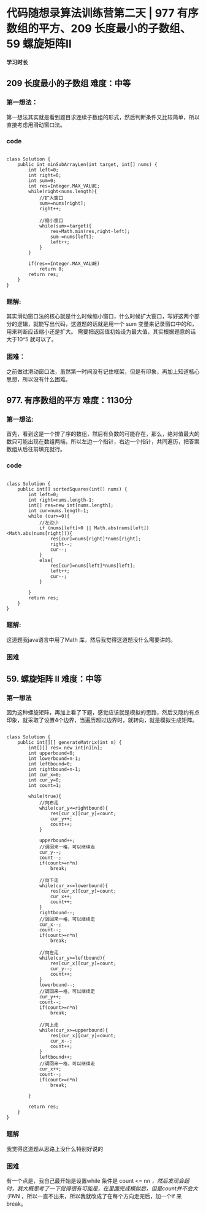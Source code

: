 # 代码随想录算法训练营第二天 | 977 有序数组的平方、209 长度最小的子数组、59 螺旋矩阵II
 
 **学习时长**
 
## 209 长度最小的子数组 难度：中等

### 第一想法：

第一想法其实就是看到题目求连续子数组的形式，然后判断条件又比较简单，所以直接考虑用滑动窗口法。

### code
~~~

class Solution {
    public int minSubArrayLen(int target, int[] nums) {
        int left=0;
        int right=0;
        int sum=0;
        int res=Integer.MAX_VALUE;
        while(right<nums.length){
            //扩大窗口
            sum+=nums[right];
            right++;

            //缩小窗口
            while(sum>=target){
                res=Math.min(res,right-left);
                sum-=nums[left];
                left++;
            }
        }

        if(res==Integer.MAX_VALUE)
            return 0;
        return res;
    }
}

~~~


### 题解:
其实滑动窗口法的核心就是什么时候缩小窗口，什么时候扩大窗口，写好这两个部分的逻辑，就能写出代码，这道题的话就是用一个 sum 变量来记录窗口中的和，用来判断应该缩小还是扩大。
需要把返回值初始设为最大值，其实根据题意的话大于10^5 就可以了。


### 困难：
之前做过滑动窗口法，虽然第一时间没有记住框架，但是有印象，再加上知道核心思想，所以没有什么困难。


## 977. 有序数组的平方 难度：1130分


### 第一想法:

首先，看到这是一个排了序的数组，然后有负数的可能存在，那么，绝对值最大的数只可能出现在数组两端，所以左边一个指针，右边一个指针，共同遍历，把答案数组从后往前填充就行。

### code

~~~

class Solution {
    public int[] sortedSquares(int[] nums) {
        int left=0;
        int right=nums.length-1;
        int[] res=new int[nums.length];
        int cur=nums.length-1;
        while (cur>=0){
            //左边小
            if (nums[left]>0 || Math.abs(nums[left])<Math.abs(nums[right])){
                res[cur]=nums[right]*nums[right];
                right--;
                cur--;
            }
            else{
                res[cur]=nums[left]*nums[left];
                left++;
                cur--;
            }

        }
        return res;
    }
}

~~~

### 题解:
这道题我java语言中用了Math 库，然后我觉得这道题没什么需要讲的。

### 困难




## 59. 螺旋矩阵 II 难度：中等


### 第一想法

因为这种螺旋矩阵，再加上看了下题，感觉应该就是模拟的思路，然后又隐约有点印象，就采取了设置4个边界，当遍历超过边界时，就转向，就是模拟生成矩阵。


~~~

class Solution {
    public int[][] generateMatrix(int n) {
        int[][] res= new int[n][n];
        int upperbound=0;
        int lowerbound=n-1;
        int leftbound=0;
        int rightbound=n-1;
        int cur_x=0;
        int cur_y=0;
        int count=1;
        
        while(true){
            //向右走
            while(cur_y<=rightbound){
                res[cur_x][cur_y]=count;
                cur_y++;
                count++;
            }
            
            upperbound++;
            //调回来一格，可以继续走
            cur_y--;
            count--;
            if(count>=n*n)
                break;

            //向下走
            while(cur_x<=lowerbound){
                res[cur_x][cur_y]=count;
                cur_x++;
                count++;
            }
            rightbound--;
            //调回来一格，可以继续走
            cur_x--;
            count--;
            if(count>=n*n)
                break;

            //向左走
            while(cur_y>=leftbound){
                res[cur_x][cur_y]=count;
                cur_y--;
                count++;
            }
            lowerbound--;
            //调回来一格，可以继续走
            cur_y++;
            count--;
            if(count>=n*n)
                break;

            //向上走
            while(cur_x>=upperbound){
                res[cur_x][cur_y]=count;
                cur_x--;
                count++;
            }
            leftbound++;
            //调回来一格，可以继续走
            cur_x++;
            count--;
            if(count>=n*n)
                break;
                
        }
        
        return res;
    }
}

~~~

### 题解

我觉得这道题从思路上没什么特别好说的

### 困难

有一个点是，我自己最开始是设置while 条件是 count <= n*n ，然后发现会超时，我大概思考了一下觉得很有可能是，在里面完成模拟后，但是count并不会大于N*N ，所以一直不出来，所以我就改成了在每个方向走完后，加一个if 来break。
